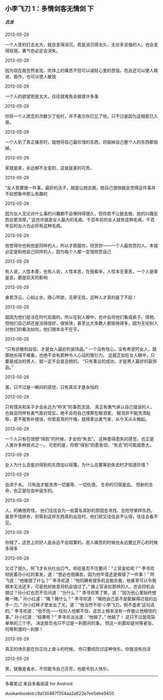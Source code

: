 ## 小李飞刀 1：多情剑客无情剑 下

##### 古龙

  

2013-05-29

一个人受的打击太大，就会变得消沉，若是消沉得太久，无论多坚强的人，也会变得软弱，勇气也必定会消失。

  

2013-05-29

因为现在我忽然发现，肉体上的痛苦不但可以减轻心里的苦恼，而且还可以使人精进、振作，也可以使人敏锐

  

2013-05-29

一个人的欲望若是太大，往往就难免会做错许多事

  

2013-05-29

你将一个人思念的次数少了些时，并不表示你已忘了他，只不过是因为这相思已入骨。

  

2013-05-29

一个人到了真正痛苦时，就想将自己最珍惜的东西，将毁掉自己整个人的东西都毁掉。

  

2013-05-29

家就是家，永远都不会变的，这就是家的可贵。

  

2013-05-29

“女人若要做一件事，最好的法子，就是让她去做，她自己很快就会觉得这件事并不如想象中那么有趣的

  

2013-05-29

因为女人无论对什么事的兴趣都不会保持得很久，但你若不让她去做，她的兴趣反而会更浓厚。”
这也许就是女人最大的毛病，千百年前的女人就有这种毛病，千百年后的女人也必将有这种毛病。

  

2013-05-29

他觉得你也和他是同样的人，所以才佩服你，欣赏你——一个人最欣赏的人，本就必定是和他自己同样的人，因为每个人都一定很欣赏自己

  

2013-05-29

有人说，人性本善，也有人说，人性本恶，在我看来，人性本无善恶，一个人是善是恶，都是后天的影响

  

2013-05-29

身若浮云，心如止水，随心所欲，无牵无挂，这种人才真的是了不起！

  

2013-05-29

就因为他们是活在时代前面的，所以在别人眼中，也许会将他们看成疯子、怪物。
但他们自己却还是活得很好，很愉快，甚至比大多数人都愉快得多，因为无论别人对他们的看法如何，他们根本全不在乎。

  

2013-05-29

“只有骄傲和自信，才是女人最好的装饰品。” 一个没有信心，没有希望的女人，就算她长得不难看，也绝不会有那种令人心动的吸引力。
这就正如在女人眼中，只要是成功的男人，就一定不会是丑陋的。 “只有事业的成功，才是男人最好的装饰品。”

  

2013-05-29

美，只不过是一瞬间的感觉，只有真实才是永恒的

  

2013-05-29

只有懦夫和呆子才会永远为“昨天”的事而流泪。 真正有勇气承认自己错误的人，也就会同样有勇气面对现实，绝不会将自己埋葬在眼泪里。
眼泪并不能洗清耻辱，更不能弥补错误，你若是真的忏悔，就得拿出勇气来，从今天从头做起。

  

2013-05-29

一个人只有在很想“得到”的时候，才会怕“失去”。 这种患得患失的感觉，也正是人类许多种弱点之一。 可悲的是，你想“得到”的愈急切，“失去”的可能就愈大。

  

2013-05-29

女人为什么总是对得到的东西加以轻蔑，为什么总要等到失去时才知道珍惜？

  

2013-05-29

血浓于水。 只有血才能洗清一切羞辱、一切仇恨。 生命的归宿是血。 但新的生命，也正是在血中诞生的。

  

2013-05-29

人，的确很奇怪。 他们往往会为一些莫名其妙的原因去寻找、去抢夺某样东西，甚至不惜拼命，但等到这样东西真的出现时，他们却又往往会不认得，往往会看不见。

  

2013-05-29

你错了，这世上的好人是永远不会寂寞的，恶人痛苦的时候也永远要比开心的时候多得多

  

2013-05-29

又过了很久，阿飞才长长吐出口气，却还是忍不住要问：“上官金虹呢？” 李寻欢轻抚着孙小红的柔发，道：“想必也很痛苦，因为他毕竟还是做错了一件事！”
阿飞道：“他做错了什么？” 李寻欢道：“他的确有很多机会能杀我，他甚至可以令我根本无法还手，可是他却故意将机会错过了。”
像上官金虹那样的人，怎会将机会错过？孙小红也忍不住问道：“为什么？” 李寻欢笑了笑，道：“因为他心里始终想赌一赌。” 孙小红道：“赌？赌什么？”
李寻欢道：“赌他自己是不是能躲得过我的出手一刀。” 孙小红眸子里发出了光，道：“他当然不信‘小李飞刀，例不虚发’这句话的。”
李寻欢道：“他不信——任何人他都不信，这世上根本没有一件能让他相信的事。” 孙小红道：“结果呢？” 李寻欢淡淡道：“他输了。” 他输了！
这只不过是简简单单的三个字。 决定胜负也只不过是一刹那间的事。 但这一刹那却是何等紧张、何等刺激的一刹那！

  

2013-05-29

真正的快乐是在你正向上奋斗的时候。 你只要经历过这种快乐，你就没有白活

  

2013-05-29

笑，就像是香水，不但能令自己芬芳，也能令别人快乐。

* * *

多看笔记 来自多看阅读 for Android

duokanbookid:c9a130487f354aa2a622e7ee5ebe9405

